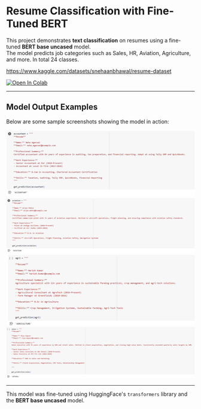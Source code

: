 # Resume Classification with Fine-Tuned BERT

This project demonstrates **text classification** on resumes using a fine-tuned **BERT base uncased** model.  
The model predicts job categories such as Sales, HR, Aviation, Agriculture, and more. In total 24 classes.

https://www.kaggle.com/datasets/snehaanbhawal/resume-dataset
<br>

[![Open In Colab](https://colab.research.google.com/assets/colab-badge.svg)](https://colab.research.google.com/drive/1j0wMtqv5iaf8uZzQqg_KhgkOosB5mXe1?usp=sharing)

---

## Model Output Examples

Below are some sample screenshots showing the model in action:

![Example 1](images/img1.png)
![Example 2](images/img2.png)
![Example 3](images/img3.png)
![Example 4](images/img4.png)

---

This model was fine-tuned using HuggingFace's `transformers` library and the **BERT base uncased** model.
